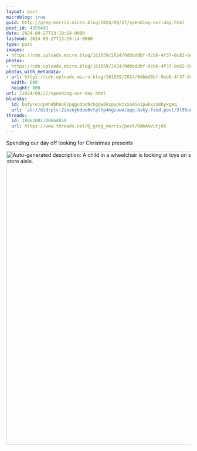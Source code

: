 ```yaml
---
layout: post
microblog: true
guid: http://greg-morris.micro.blog/2024/09/27/spending-our-day.html
post_id: 4355493
date: 2024-09-27T13:19:14-0000
lastmod: 2024-09-27T13:19:14-0000
type: post
images:
- https://cdn.uploads.micro.blog/161059/2024/0dbbd8bf-0cb6-4f37-8c82-9d363c87e2b6.jpg
photos:
- https://cdn.uploads.micro.blog/161059/2024/0dbbd8bf-0cb6-4f37-8c82-9d363c87e2b6.jpg
photos_with_metadata:
- url: https://cdn.uploads.micro.blog/161059/2024/0dbbd8bf-0cb6-4f37-8c82-9d363c87e2b6.jpg
  width: 600
  height: 800
url: /2024/09/27/spending-our-day.html
bluesky:
  id: bafyreicpmh4bh6o62pqgudoobchgqw6kxpapkzxxo65oipwkxzxmbyxgmq
  url: 'at://did:plc:2iozoybdoe6vtplhp4mgzawn/app.bsky.feed.post/3l55au3qvcw24'
threads:
  id: 18061001740664859
  url: https://www.threads.net/@_greg_morris/post/DAbAmVutjKX
---
```

Spending our day off looking for Christmas presents 

<img src="uploads/2024/0dbbd8bf-0cb6-4f37-8c82-9d363c87e2b6.jpg" width="600" height="800" alt="Auto-generated description: A child in a wheelchair is looking at toys on shelves in a store aisle.">

